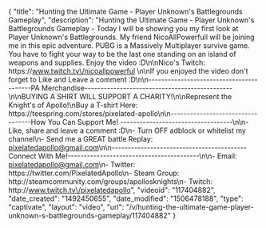 {
    "title": "Hunting the Ultimate Game - Player Unknown's Battlegrounds Gameplay",
    "description": "Hunting the Ultimate Game - Player Unknown's Battlegrounds Gameplay - Today I will be showing you my first look at Player Unknown's Battlegrounds.  My friend NicoAllPowerfull will be joining me in this epic adventure.  PUBG is a Massively Multiplayer survive game.  You have to fight your way to be the last one standing on an island of weapons and supplies. Enjoy the video :D\n\nNico's Twitch: https:\/\/www.twitch.tv\/nicoallpowerful \n\nIf you enjoyed the video don't forget to Like and Leave a comment :D\n\n-----------------------------------------PA Merchandise----------------------------------------------\n\nBUYING A SHIRT WILL SUPPORT A CHARITY!\n\nRepresent the Knight's of Apollo!\nBuy a T-shirt Here: https:\/\/teespring.com\/stores\/pixelated-apollo\n\n----------------------------------How You Can Support Me! -----------------------------------\n\n- Like, share and leave a comment :D\n- Turn OFF adblock or whitelist my channel\n- Send me a GREAT battle Replay: pixelatedapollo@gmail.com\n\n------------------------------------------Connect With Me!-----------------------------------------\n\n- Email: pixelatedapollo@gmail.com\n- Twitter: https:\/\/twitter.com\/PixelatedApollo\n- Steam Group:  http:\/\/steamcommunity.com\/groups\/apollosknights\n- Twitch: http:\/\/www.twitch.tv\/pixelatedapollo",
    "videoid": "117404882",
    "date_created": "1492450655",
    "date_modified": "1506478188",
    "type": "captivate",
    "layout": "video",
    "url": "\/v\/hunting-the-ultimate-game-player-unknown-s-battlegrounds-gameplay\/117404882"
}